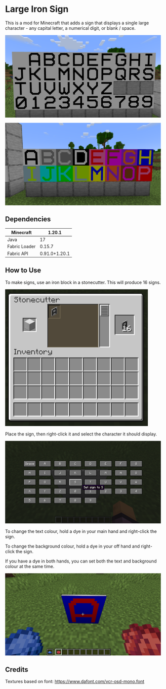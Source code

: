 # Large Iron Sign

This is a mod for Minecraft that adds a sign that displays a single large character - any capital letter, a numerical digit, or blank / space.

![All symbols](screenshots/allsymbols.png)

![All colours](screenshots/colours.png)


## Dependencies

| Minecraft     | 1.20.1        |
| ------------- | ------------- |
| Java          | 17            |
| Fabric Loader | 0.15.7        |
| Fabric API    | 0.91.0+1.20.1 |


## How to Use

To make signs, use an iron block in a stonecutter. This will produce 16 signs.

![How to make sign](screenshots/making.png)

Place the sign, then right-click it and select the character it should display.

![How to select character](screenshots/selection.png)

To change the text colour, hold a dye in your main hand and right-click the sign.

To change the background colour, hold a dye in your off hand and right-click the sign.

If you have a dye in both hands, you can set both the text and background colour at the same time.

![How to dye the sign](screenshots/colouring.png)


## Credits

Textures based on font: https://www.dafont.com/vcr-osd-mono.font
